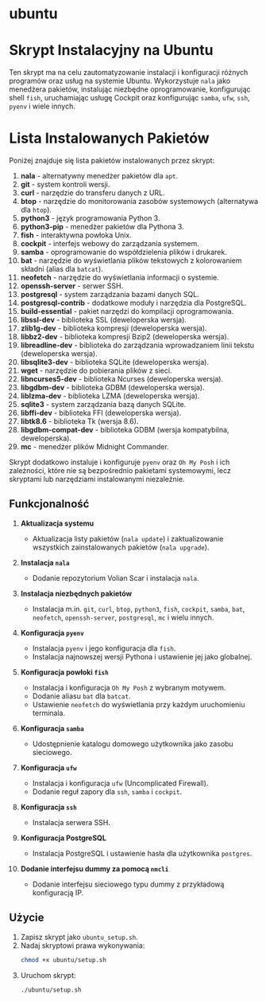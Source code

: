 # ubuntu

# Skrypt Instalacyjny na Ubuntu

Ten skrypt ma na celu zautomatyzowanie instalacji i konfiguracji różnych programów oraz usług na systemie Ubuntu. Wykorzystuje `nala` jako menedżera pakietów, instalując niezbędne oprogramowanie, konfigurując shell `fish`, uruchamiając usługę Cockpit oraz konfigurując `samba`, `ufw`, `ssh`, `pyenv` i wiele innych.

# Lista Instalowanych Pakietów

Poniżej znajduje się lista pakietów instalowanych przez skrypt:

1. **nala** - alternatywny menedżer pakietów dla `apt`.
2. **git** - system kontroli wersji.
3. **curl** - narzędzie do transferu danych z URL.
4. **btop** - narzędzie do monitorowania zasobów systemowych (alternatywa dla `htop`).
5. **python3** - język programowania Python 3.
6. **python3-pip** - menedżer pakietów dla Pythona 3.
7. **fish** - interaktywna powłoka Unix.
8. **cockpit** - interfejs webowy do zarządzania systemem.
9. **samba** - oprogramowanie do współdzielenia plików i drukarek.
10. **bat** - narzędzie do wyświetlania plików tekstowych z kolorowaniem składni (alias dla `batcat`).
11. **neofetch** - narzędzie do wyświetlania informacji o systemie.
12. **openssh-server** - serwer SSH.
13. **postgresql** - system zarządzania bazami danych SQL.
14. **postgresql-contrib** - dodatkowe moduły i narzędzia dla PostgreSQL.
15. **build-essential** - pakiet narzędzi do kompilacji oprogramowania.
16. **libssl-dev** - biblioteka SSL (deweloperska wersja).
17. **zlib1g-dev** - biblioteka kompresji (deweloperska wersja).
18. **libbz2-dev** - biblioteka kompresji Bzip2 (deweloperska wersja).
10. **libreadline-dev** - biblioteka do zarządzania wprowadzaniem linii tekstu (deweloperska wersja).
20. **libsqlite3-dev** - biblioteka SQLite (deweloperska wersja).
21. **wget** - narzędzie do pobierania plików z sieci.
22. **libncurses5-dev** - biblioteka Ncurses (deweloperska wersja).
23. **libgdbm-dev** - biblioteka GDBM (deweloperska wersja).
24. **liblzma-dev** - biblioteka LZMA (deweloperska wersja).
25. **sqlite3** - system zarządzania bazą danych SQLite.
26. **libffi-dev** - biblioteka FFI (deweloperska wersja).
27. **libtk8.6** - biblioteka Tk (wersja 8.6).
28. **libgdbm-compat-dev** - biblioteka GDBM (wersja kompatybilna, deweloperska).
29. **mc** - menedżer plików Midnight Commander.

Skrypt dodatkowo instaluje i konfiguruje `pyenv` oraz `Oh My Posh` i ich zależności, które nie są bezpośrednio pakietami systemowymi, lecz skryptami lub narzędziami instalowanymi niezależnie.

## Funkcjonalność

1. **Aktualizacja systemu**
   - Aktualizacja listy pakietów (`nala update`) i zaktualizowanie wszystkich zainstalowanych pakietów (`nala upgrade`).

2. **Instalacja `nala`**
   - Dodanie repozytorium Volian Scar i instalacja `nala`.

3. **Instalacja niezbędnych pakietów**
   - Instalacja m.in. `git`, `curl`, `btop`, `python3`, `fish`, `cockpit`, `samba`, `bat`, `neofetch`, `openssh-server`, `postgresql`, `mc` i wielu innych.

4. **Konfiguracja `pyenv`**
   - Instalacja `pyenv` i jego konfiguracja dla `fish`.
   - Instalacja najnowszej wersji Pythona i ustawienie jej jako globalnej.

5. **Konfiguracja powłoki `fish`**
   - Instalacja i konfiguracja `Oh My Posh` z wybranym motywem.
   - Dodanie aliasu `bat` dla `batcat`.
   - Ustawienie `neofetch` do wyświetlania przy każdym uruchomieniu terminala.

6. **Konfiguracja `samba`**
   - Udostępnienie katalogu domowego użytkownika jako zasobu sieciowego.

7. **Konfiguracja `ufw`**
   - Instalacja i konfiguracja `ufw` (Uncomplicated Firewall).
   - Dodanie reguł zapory dla `ssh`, `samba` i `cockpit`.

8. **Konfiguracja `ssh`**
   - Instalacja serwera SSH.

9. **Konfiguracja PostgreSQL**
   - Instalacja PostgreSQL i ustawienie hasła dla użytkownika `postgres`.

10. **Dodanie interfejsu dummy za pomocą `nmcli`**
    - Dodanie interfejsu sieciowego typu dummy z przykładową konfiguracją IP.

## Użycie

1. Zapisz skrypt jako `ubuntu_setup.sh`.
2. Nadaj skryptowi prawa wykonywania:
   ```bash
   chmod +x ubuntu/setup.sh
3. Uruchom skrypt:
   ```bash
   ./ubuntu/setup.sh
